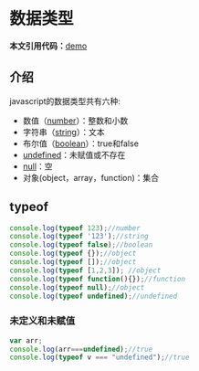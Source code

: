 # 数据类型

**本文引用代码：**[demo](demo.js)

## 介绍

javascript的数据类型共有六种:

- 数值（[number](number.md)）：整数和小数
- 字符串（[string](string.md)）：文本
- 布尔值（[boolean](boolean.md)）：true和false
- [undefined](null-undefined.md)：未赋值或不存在
- [null](null-undefined.md)：空
- 对象(object，array，function)：集合

## typeof

```javascript
console.log(typeof 123);//number
console.log(typeof '123');//string
console.log(typeof false);//boolean
console.log(typeof {});//object
console.log(typeof []);//object
console.log(typeof [1,2,3]); //object
console.log(typeof function(){});//function
console.log(typeof null);//object
console.log(typeof undefined);//undefined
```

### 未定义和未赋值

```javascript
var arr;
console.log(arr===undefined);//true
console.log(typeof v === "undefined");//true
```